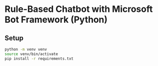 # Rule-Based Chatbot with Microsoft Bot Framework (Python)

## Setup
```bash
python -m venv venv
source venv/bin/activate
pip install -r requirements.txt

